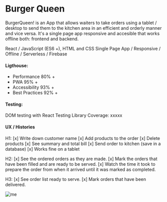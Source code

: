 # Burger Queen

BurgerQueen! is an App that allows waiters to take orders using a tablet / desktop to send them to the kitchen area in an efficient and orderly manner and vice versa. It's a single page app responsive and accesible that works offline both: frontend and backend.

React / JavaScript (ES6 +), HTML and CSS
Single Page App / Responsive / Offline / Serverless / Firebase

#### Ligthouse: 

- Performance 80% +
- PWA 95% +
- Accessibility 93% +
- Best Practices 92% +

#### Testing:

DOM testing with React Testing Library
Coverage: xxxxx

#### UX / Histories

H1: 
[x] Write down customer name
[x] Add products to the order
[x] Delete products
[x] See summary and total bill
[x] Send order to kitchen (save in a database)
[x] Works fine on a tablet

H2:
[x] See the ordered orders as they are made.
[x] Mark the orders that have been filled and are ready to be served.
[x] Watch the time it took to prepare the order from when it arrived until it was marked as completed.

H3:
[x] See order list ready to serve.
[x] Mark orders that have been delivered.

![me](https://raw.githubusercontent.com/Alefyyyy/BOG001-burger-queen/develop/yay.jpg)

